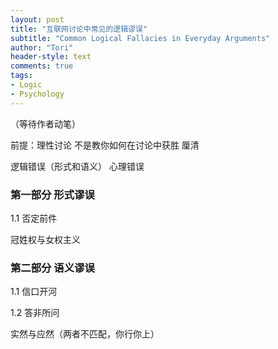 ```yaml
---
layout: post
title: "互联网讨论中常见的逻辑谬误"
subtitle: "Common Logical Fallacies in Everyday Arguments"
author: "Tori"
header-style: text
comments: true
tags: 
- Logic
- Psychology
---
```


（等待作者动笔）

前提：理性讨论 不是教你如何在讨论中获胜 厘清

逻辑错误（形式和语义） 心理错误

### 第一部分 形式谬误

1.1 否定前件

冠姓权与女权主义

### 第二部分 语义谬误

1.1 信口开河

1.2 答非所问

实然与应然（两者不匹配，你行你上）

### 